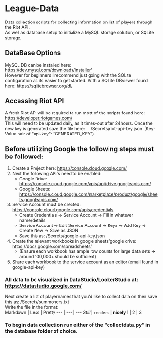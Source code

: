 # League-Data

Data collection scripts for collecting information on list of players through the Riot API.  
As well as database setup to initialize a MySQL storage solution, or SQLite storage.  

## DataBase Options
MySQL DB can be installed here: https://dev.mysql.com/downloads/installer/  
However for beginners I recommend just going with the SQLite configuration as its easier to get started.
With a SQLite DBviewer found here: https://sqlitebrowser.org/dl/

## Accessing Riot API
A fresh Riot API will be required to run most of the scripts found here: https://developer.riotgames.com/  
This will need to be updated daily, as it times-out after 24hours. Once the new key is generated save the file here:
&nbsp;&nbsp;&nbsp;&nbsp;/Secrets/riot-api-key.json&nbsp;&nbsp;(Key-Value pair of "api-key": "GENERATED_KEY") 

## Before utilizing Google the following steps must be followed:  
1. Create a Project here: https://console.cloud.google.com/  
2. Next the following API's need to be enabled:  
   * Google Drive: https://console.cloud.google.com/apis/api/drive.googleapis.com/  
   * Google Sheets: https://console.cloud.google.com/marketplace/product/google/sheets.googleapis.com/  
3. Service Account must be created: https://console.cloud.google.com/apis/credentials  
   * Create Credentials -> Service Account -> Fill in whatever name/details  
   * Service Account -> Edit Service Account -> Keys -> Add Key -> Create New -> Save as JSON  
   * Save this as: /Secrets/google-api-key.json 
4. Create the relevant workbooks in google sheets/google drive: https://docs.google.com/spreadsheets/  
   * (Ensure each workbook has ample row counts for large data sets -> around 100,000+ should be sufficient)  
5. Share each workbook to the service account as an editor (email found in google-api-key)  

### All data to be visualized in DataStudio/LookerStudio at: https://datastudio.google.com/  

Next create a list of playernames that you'd like to collect data on then save this as: /Secrets/summoners.txt  
Write the file in the format:  
Markdown | Less | Pretty
--- | --- | ---
*Still* | `renders` | **nicely**
1 | 2 | 3
### To begin data collection run either of the "collectdata.py" in the database folder of choice.